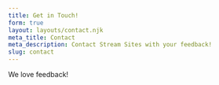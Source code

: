 ```yaml
---
title: Get in Touch!
form: true
layout: layouts/contact.njk
meta_title: Contact
meta_description: Contact Stream Sites with your feedback!
slug: contact
---
```


We love feedback!
